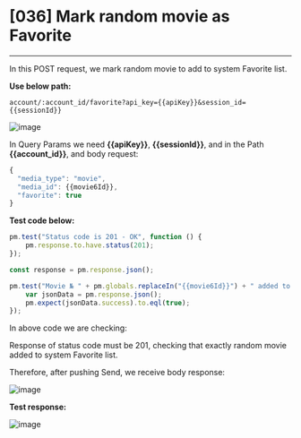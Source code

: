 # [036] Mark random movie as Favorite
___

In this POST request, we mark random movie to add to system Favorite list.

__Use below path:__
```
account/:account_id/favorite?api_key={{apiKey}}&session_id={{sessionId}}
```
![image](https://user-images.githubusercontent.com/122685448/231298053-bbf4a120-1230-441b-aae3-d54ea9b95168.png)

In Query Params we need __{{apiKey}}__, __{{sessionId}}__, and in the Path __{{account_id}}__, and body request:
```js {.line-numbers}
{
  "media_type": "movie",
  "media_id": {{movie6Id}},
  "favorite": true
}
```

__Test code below:__
```js {.line-numbers}
pm.test("Status code is 201 - OK", function () {
    pm.response.to.have.status(201);
});

const response = pm.response.json();

pm.test("Movie № " + pm.globals.replaceIn("{{movie6Id}}") + " added to Favorie", function () {
    var jsonData = pm.response.json();
    pm.expect(jsonData.success).to.eql(true);
});
```
In above code we are checking:

Response of status code must be 201, checking that exactly random movie added to system Favorite list.

Therefore, after pushing Send, we receive body response:

![image](https://user-images.githubusercontent.com/122685448/231298070-7ca24a2e-1b55-46a5-94f1-75e3e29dc3c3.png)

__Test response:__

![image](https://user-images.githubusercontent.com/122685448/231298077-d0a82a46-1f91-47db-a6de-795b6a152b01.png)

